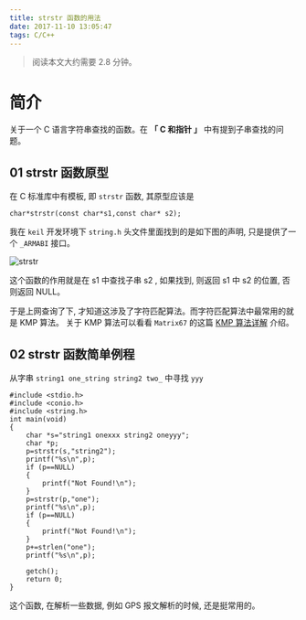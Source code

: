 ```yaml
---
title: strstr 函数的用法
date: 2017-11-10 13:05:47
tags: C/C++
---
```


>  阅读本文大约需要 2.8 分钟。

# 简介 

关于一个 C 语言字符串查找的函数。在 **「 C 和指针 」** 中有提到子串查找的问题。

## 01 strstr 函数原型

在 C 标准库中有模板, 即  `strstr` 函数, 其原型应该是 

	char*strstr(const char*s1,const char* s2);

我在 `keil` 开发环境下 `string.h` 头文件里面找到的是如下图的声明, 只是提供了一个 `_ARMABI` 接口。


![strstr](https://i.imgur.com/n57v8Ne.png)

这个函数的作用就是在 s1 中查找子串 s2 , 如果找到, 则返回 s1 中 s2 的位置, 否则返回 NULL。

于是上网查询了下, 才知道这涉及了字符匹配算法。而字符匹配算法中最常用的就是 KMP 算法。 关于 KMP 算法可以看看 `Matrix67` 的这篇 [KMP 算法详解](http://www.matrix67.com/blog/archives/115) 介绍。

## 02 strstr 函数简单例程

从字串 `string1 one_string string2 two_` 中寻找 `yyy`

	#include <stdio.h>  
	#include <conio.h>  
	#include <string.h>  
	int main(void)  
	{  
	    char *s="string1 onexxx string2 oneyyy";  
	    char *p;  
	    p=strstr(s,"string2");  
	    printf("%s\n",p);  
	    if (p==NULL)  
	    {  
	        printf("Not Found!\n");  
	    }  
	    p=strstr(p,"one");  
	    printf("%s\n",p);  
	    if (p==NULL)  
	    {  
	        printf("Not Found!\n");  
	    }  
	    p+=strlen("one");  
	    printf("%s\n",p);  
	  
	    getch();  
	    return 0;  
	}  


这个函数, 在解析一些数据, 例如 GPS 报文解析的时候, 还是挺常用的。 